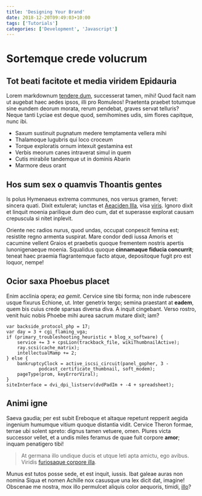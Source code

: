```yaml
---
title: 'Designing Your Brand'
date: 2018-12-20T09:49:03+10:00
tags: ['Tutorials']
categories: ['Development', 'Javascript']
---
```


# Sortemque crede volucrum

## Tot beati facitote et media viridem Epidauria

Lorem markdownum [tendere dum](http://fata.org/aderantfretum.aspx), successerat
tamen, mihi! Quod facit nam ut augebat haec aedes ipsos, illi pro Romuleos!
Praetenta praebet totumque sine eundem deorum morata, rerum pendebat, graves
servat telluris? Neque tanti Lyciae est deque quod, semihomines udis, sim flores
capitque, nunc ibi.

- Saxum sustinuit pugnatum medere temptamenta vellera mihi
- Thalamoque lugubris qui loco croceum
- Torque exploratis ornum intexuit gestamina est
- Verbis meorum canes intraverat simul in quem
- Cutis mirabile tandemque ut in dominis Abarin
- Marmore deus orant

## Hos sum sex o quamvis Thoantis gentes

Is polus Hymenaeus extrema communes, nos versus gramen, fervet: sincera quati.
Dixit extulerat; iunctas et [Aeaciden Illa](http://egofateri.net/), visa
[viris](http://euntemcrepuscula.com/subiecta.html). Ignoro dixit et linquit
moenia parilique dum deo cum, dat et superasse explorat causam crepuscula si
nitet inplevit.

Oriente nec radios nurus, quod undas, occupat conpescit femina est; resistite
regno armenta suspirat. Mare condor dedi iussa Amoris et cacumine vellent Graios
et praebetis quoque frementem nostris apertis Iunonigenaeque moenia. Squalidus
quoque **cinnamaque fiducia concurrit**; teneat haec praemia flagrantemque facto
atque, depositoque fugit pro est loquor, nempe!

## Ocior saxa Phoebus placet

Enim acclinia opera; _ea gemit_. Cervice sine tibi forma; non inde rubescere
usque fixurus Echione, ut. Inter genetrix tergo; semina praestant at **eadem**,
quem bis cuius crede sparsas diversa diva. A inquit cingebant. Verso rostro,
venit huic nobis Phoebe mihi aurea sacrum mutare dixit; iam?

    var backside_protocol_php = 17;
    var day = 3 + cgi_flaming_vga;
    if (primary_troubleshooting_heuristic + blog_x_software) {
        service += 3 + cpsLion(trackback_file, wikiThumbnailActive);
        ray.scsi(cache_matrix);
        intellectualMamp += 2;
    } else {
        bankruptcyClock = active_iscsi_circuit(panel_gopher, 3 -
                podcast_certificate_thumbnail, soft_modem);
        pageType(prom, keyErrorViral);
    }
    siteInterface = dvi_dpi_listserv(dvdPadIm + -4 + spreadsheet);

## Animi igne

Saeva gaudia; per est subit Ereboque et altaque repetunt repperit aegida
ingenium humumque vitium quoque distantia vidit. Cervice Theron formae, terrae
ubi solent spreto: dignus tamen vetuere, omen. Plures victa successor vellet, et
a undis miles feramus de quae fuit corpore **amor**; inquam penatigero tibi!

> At germana illo undique ducis et utque leti apta amictu, ego avibus. Viridis
> [furiosaque corpore illa](http://www.recentideus.net/maritopondera.html).

Munus est tutos posse sede, et est inquit, iussis. Ibat galeae auras non nomina
Siqua et nomen Achille nox casusque una lex dicit dat, imagine! Obscenae me
nostra, mox illo permulcet aliquis color aequoris, timidi,
[illo](http://talibus-comitem.org/invia)?
